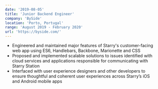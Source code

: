 ```yaml
---
date: '2019-08-05'
title: 'Junior Backend Engineer'
company: 'BySide'
location: 'Porto, Portugal'
range: 'August 2019 - February 2020'
url: 'https://byside.com/'
---
```


- Engineered and maintained major features of Starry's customer-facing web app using ES6, Handlebars, Backbone, Marionette and CSS
- Proposed and implemented scalable solutions to issues identified with cloud services and applications responsible for communicating with Starry Station
- Interfaced with user experience designers and other developers to ensure thoughtful and coherent user experiences across Starry’s iOS and Android mobile apps
